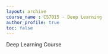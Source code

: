 ```yaml
---
layout: archive 
course_name : CS7015 - Deep Learning 
author_profile: true
toc: false 
---
```


Deep Learning Course
